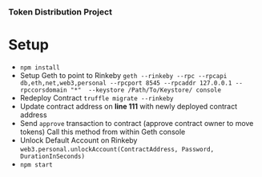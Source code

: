 ### Token Distribution Project

# Setup

- `npm install`
- Setup Geth to point to Rinkeby `geth --rinkeby --rpc --rpcapi db,eth,net,web3,personal --rpcport 8545 --rpcaddr 127.0.0.1 --rpccorsdomain "*"  --keystore /Path/To/Keystore/ console`
- Redeploy Contract `truffle migrate --rinkeby`
- Update contract address on **line 111** with newly deployed contract address
- Send `approve` transaction to contract (approve contract owner to move tokens) Call this method from within Geth console
- Unlock Default Account on Rinkeby `web3.personal.unlockAccount(ContractAddress, Password, DurationInSeconds)`
- `npm start`
